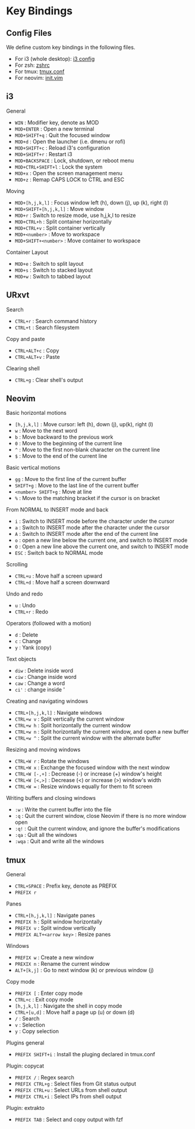 # Key Bindings
## Config Files
We define custom key bindings in the following files. 

- For i3 (whole desktop): [i3 config](./i3/config/config)
- For zsh: [zshrc](./zsh/config/zshrc)
- For tmux: [tmux.conf](./tmux/config/tmux.conf)
- For neovim: [init.vim](./nvim/config/init.vim)


## i3 
General

- `WIN` : Modifier key, denote as MOD
- `MOD+ENTER` : Open a new terminal
- `MOD+SHIFT+q` : Quit the focused window
- `MOD+d` : Open the launcher (i.e. dmenu or rofi)
- `MOD+SHIFT+c` : Reload i3's configuration
- `MOD+SHIFT+r` : Restart i3
- `MOD+BACKSPACE` : Lock, shutdown, or reboot menu
- `MOD+CTRL+SHIFT+l` : Lock the system
- `MOD+x` : Open the screen management menu
- `MOD+z` : Remap CAPS LOCK to CTRL and ESC

Moving

- `MOD+[h,j,k,l]` : Focus window left (h), down (j), up (k), right (l)
- `MOD+SHIFT+[h,j,k,l]` : Move window
- `MOD+r` : Switch to resize mode, use h,j,k,l to resize
- `MOD+CTRL+h` : Split container horizontally
- `MOD+CTRL+v` : Split container vertically
- `MOD+<number>` : Move to workspace <number>
- `MOD+SHIFT+<number>` : Move container to workspace <number>

Container Layout

- `MOD+e` : Switch to split layout
- `MOD+s` : Switch to stacked layout
- `MOD+w` : Switch to tabbed layout


## URxvt
Search 

- `CTRL+r` : Search command history
- `CTRL+t` : Search filesystem 

Copy and paste

- `CTRL+ALT+c` : Copy
- `CTRL+ALT+v` : Paste

Clearing shell

- `CTRL+g` : Clear shell's output


## Neovim
Basic horizontal motions

- `[h,j,k,l]` : Move cursor: left (h), down (j), up(k), right (l)
- `w` : Move to the next word
- `b` : Move backward to the previous work
- `0` : Move to the beginning of the current line
- `^` : Move to the first non-blank character on the current line
- `$` : Move to the end of the current line

Basic vertical motions

- `gg` : Move to the first line of the current buffer
- `SHIFT+g` : Move to the last line of the current buffer
- `<number> SHIFT+g` : Move at line <number>
- `%` : Move to the matching bracket if the cursor is on bracket

From NORMAL to INSERT mode and back

- `i` : Switch to INSERT mode before the character under the cursor
- `a` : Switch to INSERT mode after the character under the cursor
- `A` : Switch to INSERT mode after the end of the current line
- `o` : open a new line below the current one, and switch to INSERT mode
- `O` : Open a new line above the current one, and switch to INSERT mode
- `ESC` : Switch back to NORMAL mode

Scrolling

- `CTRL+u` : Move half a screen upward
- `CTRL+d` : Move half a screen downward

Undo and redo

- `u` : Undo
- `CTRL+r` : Redo

Operators (followed with a motion)

- `d` : Delete
- `c` : Change
- `y` : Yank (copy)

Text objects

- `diw` : Delete inside word
- `ciw` : Change inside word
- `caw` : Change a word
- `ci'` : change inside '

Creating and navigating windows

- `CTRL+[h,j,k,l]` : Navigate windows
- `CTRL+w v` : Split vertically the current window
- `CTRL+w h` : Split horizontally the current window
- `CTRL+w n` : Split horizontally the current window, and open a new buffer
- `CTRL+w ^` : Split the current window with the alternate buffer

Resizing and moving windows

- `CTRL+W r` : Rotate the windows
- `CTRL+W x` : Exchange the focused window with the next window
- `CTRL+W [-,+]` : Decrease (-) or increase (+) window's height
- `CTRL+W [<,>]` : Decrease (<) or increase (>) window's width
- `CTRL+W =` : Resize windows equally for them to fit screen

Writing buffers and closing windows

- `:w` : Write the current buffer into the file
- `:q` : Quit the current window, close Neovim if there is no more window open
- `:q!` : Quit the current window, and ignore the buffer's modifications
- `:qa` : Quit all the windows
- `:wqa` : Quit and write all the windows


## tmux
General

- `CTRL+SPACE` : Prefix key, denote as PREFIX
- `PREFIX r`

Panes

- `CTRL+[h,j,k,l]` : Navigate panes
- `PREFIX h` : Split window horizontally
- `PREFIX v` : Split window vertically
- `PREFIX ALT+<arrow key>` : Resize panes

Windows

- `PREFIX w` : Create a new window
- `PREXIX n` : Rename the current window
- `ALT+[k,j]` : Go to next window (k) or previous window (j)

Copy mode

- `PREFIX [` : Enter copy mode
- `CTRL+c` : Exit copy mode
- `[h,j,k,l]` : Navigate the shell in copy mode
- `CTRL+[u,d]` : Move half a page up (u) or down (d)
- `/` : Search
- `v` : Selection
- `y` : Copy selection

Plugins general

- `PREFIX SHIFT+i` : Install the pluging declared in tmux.conf

Plugin: copycat

- `PREFIX /` : Regex search
- `PREFIX CTRL+g` : Select files from Git status output 
- `PREFIX CTRL+u` : Select URLs from shell output
- `PREFIX CTRL+i` : Select IPs from shell output

Plugin: extrakto

- `PREFIX TAB` : Select and copy output with fzf
